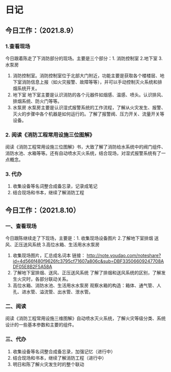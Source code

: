 # 日记

## 今日工作：（2021.8.9）
### 1.查看现场
今日跟着陈走了下消防部分的现场。主要是三个部分：1. 消防控制室 2.地下室 3.水泵房
1. 消防控制室。消防控制室位于北部大门附近，功能主要是获取各个楼楼层、地下室消防信息上报（如火灾报警、故障等等），并可以手动控制灭火系统和排烟系统开关。
2. 地下室 地下室主要是认识消防的各个元器件如烟感、温感、喷头。认识排风、排烟系统、防火门等等。
3. 水泵房 水泵房主要是认识湿式报警系统的工作流程，了解从火灾发生、报警、灭火的步骤中各个机器是如何运行的。了解了报警阀、压力开关、流量开关等设备。
### 2. 阅读《消防工程常用设施三位图解》
阅读《消防工程常用设施三位图解》书，大致了解了消防给水系统中的阀门组件、消防水池、水箱等等。还有自动喷水灭火系统，结合现场，对湿式报警系统有了一点概念。
### 3. 代办
1. 收集设备等名词整合成备忘录，记录成笔记
2. 结合现场和书本，继续了解消防工程

## 今日工作：（2021.8.10） 
### 一、查看现场
今日跟陈继续走了下现场，主要是：1. 收集现场设备图片 2.了解地下室排烟 送风、正压送风系统 3.高位水箱、生活用水水泵房
1. 收集现场图片，汇总成名词本 链接： http://note.youdao.com/noteshare?id=4d566f480f9626fc3795cf71607a806c&sub=DBF33506609247708ADF05E8B2F5A58A
2. 了解地下室排烟、送风、正压送风系统 了解了排烟和送风系统的区别，了解发生火灾时，各部分联动关系。
3. 高位水箱、消防水池、生活用水水泵房 观察水箱的构造：箱体、通气管、人孔、进水管、溢流管、出水管、泄水管。
### 二、阅读
阅读《消防工程常用设施三维图解》自动喷水灭火系统，了解火灾等级分类、系统设计的一些基本参数和主要的组件。
### 三、代办
1. 收集设备等名词整合成备忘录，加强记忆（进行中）
2. 结合现场和书本，继续了解消防工程（进行中）
3. 明日和陈了解火灾发生时的整个联动